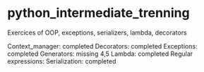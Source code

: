 # python_intermediate_trenning
Exercices of OOP, exceptions, serializers, lambda, decorators

Context_manager:    completed
Decorators:         completed
Exceptions:         completed
Generators:         missing 4,5
Lambda:             completed
Regular expressions:
Serialization:      completed
